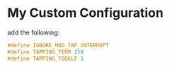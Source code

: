 # My Custom Configuration

add the following:

```c
#define IGNORE_MOD_TAP_INTERRUPT
#define TAPPING_TERM 150
#define TAPPING_TOGGLE 1
```